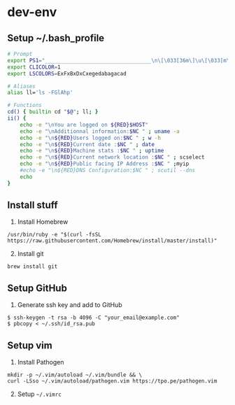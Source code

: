 # dev-env

## Setup ~/.bash_profile

```sh
# Prompt
export PS1="__________________________________\n\[\033[36m\]\u\[\033[m\]@\[\033[32m\]\h:\[\033[33;1m\]\w\[\033[m\]\$ \n=> "
export CLICOLOR=1
export LSCOLORS=ExFxBxDxCxegedabagacad

# Aliases
alias ll='ls -FGlAhp' 

# Functions
cd() { builtin cd "$@"; ll; }   
ii() {
	echo -e "\nYou are logged on ${RED}$HOST"
	echo -e "\nAdditionnal information:$NC " ; uname -a
	echo -e "\n${RED}Users logged on:$NC " ; w -h
	echo -e "\n${RED}Current date :$NC " ; date
	echo -e "\n${RED}Machine stats :$NC " ; uptime
	echo -e "\n${RED}Current network location :$NC " ; scselect
	echo -e "\n${RED}Public facing IP Address :$NC " ;myip
	#echo -e "\n${RED}DNS Configuration:$NC " ; scutil --dns
	echo
}
```

## Install stuff

1. Install Homebrew

```/usr/bin/ruby -e "$(curl -fsSL https://raw.githubusercontent.com/Homebrew/install/master/install)"```

2. Install git

`brew install git`

## Setup GitHub

1. Generate ssh key and add to GitHub

```
$ ssh-keygen -t rsa -b 4096 -C "your_email@example.com"
$ pbcopy < ~/.ssh/id_rsa.pub
```

## Setup vim

1. Install Pathogen

```
mkdir -p ~/.vim/autoload ~/.vim/bundle && \
curl -LSso ~/.vim/autoload/pathogen.vim https://tpo.pe/pathogen.vim
```

2. Setup `~/.vimrc`

```vim

```
